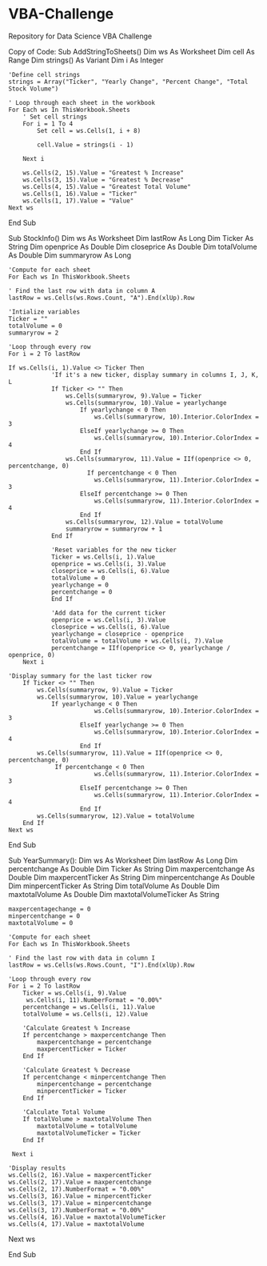 # VBA-Challenge
Repository for Data Science VBA Challenge

Copy of Code:
Sub AddStringToSheets()
    Dim ws As Worksheet
    Dim cell As Range
    Dim strings() As Variant
    Dim i As Integer
    
    'Define cell strings
    strings = Array("Ticker", "Yearly Change", "Percent Change", "Total Stock Volume")
    
    ' Loop through each sheet in the workbook
    For Each ws In ThisWorkbook.Sheets
        ' Set cell strings
        For i = 1 To 4
            Set cell = ws.Cells(1, i + 8)
     
            cell.Value = strings(i - 1)
            
        Next i
        
        ws.Cells(2, 15).Value = "Greatest % Increase"
        ws.Cells(3, 15).Value = "Greatest % Decrease"
        ws.Cells(4, 15).Value = "Greatest Total Volume"
        ws.Cells(1, 16).Value = "Ticker"
        ws.Cells(1, 17).Value = "Value"
    Next ws
End Sub

Sub StockInfo()
    Dim ws As Worksheet
    Dim lastRow As Long
    Dim Ticker As String
    Dim openprice As Double
    Dim closeprice As Double
    Dim totalVolume As Double
    Dim summaryrow As Long
    
    'Compute for each sheet
    For Each ws In ThisWorkbook.Sheets
    
    ' Find the last row with data in column A
    lastRow = ws.Cells(ws.Rows.Count, "A").End(xlUp).Row

    'Intialize variables
    Ticker = ""
    totalVolume = 0
    summaryrow = 2
    
    'Loop through every row
    For i = 2 To lastRow
    
    If ws.Cells(i, 1).Value <> Ticker Then
                'If it's a new ticker, display summary in columns I, J, K, L
                If Ticker <> "" Then
                    ws.Cells(summaryrow, 9).Value = Ticker
                    ws.Cells(summaryrow, 10).Value = yearlychange
                        If yearlychange < 0 Then
                            ws.Cells(summaryrow, 10).Interior.ColorIndex = 3
                        ElseIf yearlychange >= 0 Then
                            ws.Cells(summaryrow, 10).Interior.ColorIndex = 4
                        End If
                    ws.Cells(summaryrow, 11).Value = IIf(openprice <> 0, percentchange, 0)
                          If percentchange < 0 Then
                            ws.Cells(summaryrow, 11).Interior.ColorIndex = 3
                        ElseIf percentchange >= 0 Then
                            ws.Cells(summaryrow, 11).Interior.ColorIndex = 4
                        End If
                    ws.Cells(summaryrow, 12).Value = totalVolume
                    summaryrow = summaryrow + 1
                End If
                
                'Reset variables for the new ticker
                Ticker = ws.Cells(i, 1).Value
                openprice = ws.Cells(i, 3).Value
                closeprice = ws.Cells(i, 6).Value
                totalVolume = 0
                yearlychange = 0
                percentchange = 0
                End If
            
                'Add data for the current ticker
                openprice = ws.Cells(i, 3).Value
                closeprice = ws.Cells(i, 6).Value
                yearlychange = closeprice - openprice
                totalVolume = totalVolume + ws.Cells(i, 7).Value
                percentchange = IIf(openprice <> 0, yearlychange / openprice, 0)
        Next i

    'Display summary for the last ticker row
        If Ticker <> "" Then
            ws.Cells(summaryrow, 9).Value = Ticker
            ws.Cells(summaryrow, 10).Value = yearlychange
                If yearlychange < 0 Then
                            ws.Cells(summaryrow, 10).Interior.ColorIndex = 3
                        ElseIf yearlychange >= 0 Then
                            ws.Cells(summaryrow, 10).Interior.ColorIndex = 4
                        End If
            ws.Cells(summaryrow, 11).Value = IIf(openprice <> 0, percentchange, 0)
                 If percentchange < 0 Then
                            ws.Cells(summaryrow, 11).Interior.ColorIndex = 3
                        ElseIf percentchange >= 0 Then
                            ws.Cells(summaryrow, 11).Interior.ColorIndex = 4
                        End If
            ws.Cells(summaryrow, 12).Value = totalVolume
        End If
    Next ws
End Sub

Sub YearSummary():
    Dim ws As Worksheet
    Dim lastRow As Long
    Dim percentchange As Double
    Dim Ticker As String
    Dim maxpercentchange As Double
    Dim maxpercentTicker As String
    Dim minpercentchange As Double
    Dim minpercentTicker As String
    Dim totalVolume As Double
    Dim maxtotalVolume As Double
    Dim maxtotalVolumeTicker As String
    
    maxpercentagechange = 0
    minpercentchange = 0
    maxtotalVolume = 0
    
    'Compute for each sheet
    For Each ws In ThisWorkbook.Sheets
    
    ' Find the last row with data in column I
    lastRow = ws.Cells(ws.Rows.Count, "I").End(xlUp).Row
    
    'Loop through every row
    For i = 2 To lastRow
        Ticker = ws.Cells(i, 9).Value
         ws.Cells(i, 11).NumberFormat = "0.00%"
        percentchange = ws.Cells(i, 11).Value
        totalVolume = ws.Cells(i, 12).Value
        
        'Calculate Greatest % Increase
        If percentchange > maxpercentchange Then
            maxpercentchange = percentchange
            maxpercentTicker = Ticker
        End If
        
        'Calculate Greatest % Decrease
        If percentchange < minpercentchange Then
            minpercentchange = percentchange
            minpercentTicker = Ticker
        End If
        
        'Calculate Total Volume
        If totalVolume > maxtotalVolume Then
            maxtotalVolume = totalVolume
            maxtotalVolumeTicker = Ticker
        End If
    
     Next i
     
    'Display results
    ws.Cells(2, 16).Value = maxpercentTicker
    ws.Cells(2, 17).Value = maxpercentchange
    ws.Cells(2, 17).NumberFormat = "0.00%"
    ws.Cells(3, 16).Value = minpercentTicker
    ws.Cells(3, 17).Value = minpercentchange
    ws.Cells(3, 17).NumberFormat = "0.00%"
    ws.Cells(4, 16).Value = maxtotalVolumeTicker
    ws.Cells(4, 17).Value = maxtotalVolume
        
Next ws
        

End Sub
    

